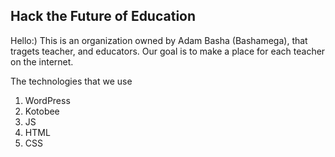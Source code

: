 ## Hack the Future of Education

Hello:)
This is an organization owned by Adam Basha (Bashamega), that tragets teacher, and educators. Our goal is to make a place for each teacher on the internet.

The technologies that we use
1. WordPress
2. Kotobee
3. JS
4. HTML
5. CSS
